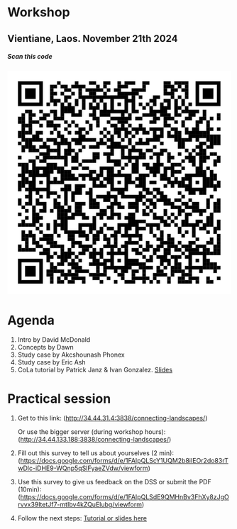 # Workshop
## Vientiane, Laos. November 21th 2024

##### *Scan this code*
![QRcode](https://raw.githubusercontent.com/connectingLandscapes/cola/refs/heads/main/workshops/Vientianie_2024-11-21/qr_Laos.png)


# Agenda

1. Intro by David McDonald
2. Concepts by Dawn
3. Study case by Akcshounash Phonex
4. Study case by Eric Ash
5. CoLa tutorial by Patrick Janz & Ivan Gonzalez. [Slides](https://docs.google.com/presentation/d/18iNtXGxe_NAlaNdxGC9xb_OBJrwRIzXI/edit?usp=sharing&ouid=103068293807996405041&rtpof=true&sd=true)

# Practical session

 1. Get to this link: (http://34.44.31.4:3838/connecting-landscapes/)

    Or use the bigger server (during workshop hours): (http://34.44.133.188:3838/connecting-landscapes/)

3. Fill out this survey to tell us about yourselves (2 min): (https://docs.google.com/forms/d/e/1FAIpQLScY1UQM2b8iIEOr2do83rTwDlc-iDHE9-WQnp5qSIFyaeZVdw/viewform)

4. Use this survey to give us feedback on the DSS or submit the PDF (10min): (https://docs.google.com/forms/d/e/1FAIpQLSdE9QMHnBv3FhXy8zJgOrvvx39ltetJf7-mtIbv4kZQuElubg/viewform)

5. Follow the next steps: [Tutorial or slides here](https://docs.google.com/presentation/d/18iNtXGxe_NAlaNdxGC9xb_OBJrwRIzXI/edit?usp=sharing&ouid=103068293807996405041&rtpof=true&sd=true)
